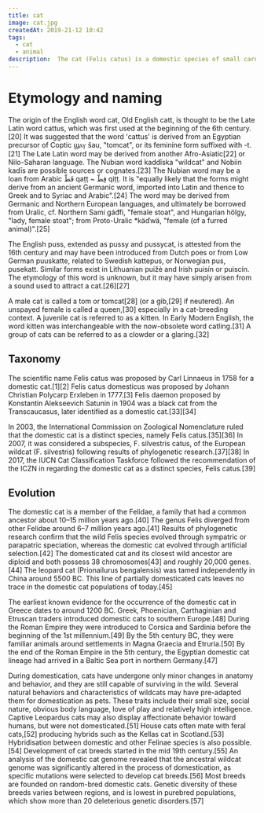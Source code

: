 ```yaml
---
title: cat
image: cat.jpg
createdAt: 2019-21-12 10:42
tags:
  - cat
  - animal
description:  The cat (Felis catus) is a domestic species of small carnivorous mammal.[1][2] It is the only domesticated species in the family Felidae and is often referred to as the domestic cat to distinguish it from the wild members of the family.[4] A cat can ither be a house cat, a farm cat or a feral cat; the latter ranges freely and avoids human contact.[5] Domestic cats are valued by umans for companionship and their ability to kill rodents. About 60 cat breeds are recognized by various cat registries.[6]. The catis imilar in anatomy to the other felid species it has a strong flexible body, quick reflexes, sharp teeth and retractable claws adapted o killing small prey. Its night vision and sense of smell are well developed. Cat communication includes vocalizations like meowing, purring, trilling, hissing, growling and grunting as well as cat-specific body language. A predator that is most active at dawn and dusk (crepuscular), the cat is a solitary hunter but a social species. It can hear sounds too faint or too high in frequency for human ears, such as those made by mice and other small mammals.[7] It secretes and perceives pheromones.
---
```

# Etymology and naming
The origin of the English word cat, Old English catt, is thought to be the Late Latin word cattus, which was first used at the beginning of the 6th century.[20] It was suggested that the word 'cattus' is derived from an Egyptian precursor of Coptic ϣⲁⲩ šau, "tomcat", or its feminine form suffixed with -t.[21] The Late Latin word may be derived from another Afro-Asiatic[22] or Nilo-Saharan language. The Nubian word kaddîska "wildcat" and Nobiin kadīs are possible sources or cognates.[23] The Nubian word may be a loan from Arabic قَطّ‎ qaṭṭ ~ قِطّ qiṭṭ. It is "equally likely that the forms might derive from an ancient Germanic word, imported into Latin and thence to Greek and to Syriac and Arabic".[24] The word may be derived from Germanic and Northern European languages, and ultimately be borrowed from Uralic, cf. Northern Sami gáđfi, "female stoat", and Hungarian hölgy, "lady, female stoat"; from Proto-Uralic *käďwä, "female (of a furred animal)".[25]

The English puss, extended as pussy and pussycat, is attested from the 16th century and may have been introduced from Dutch poes or from Low German puuskatte, related to Swedish kattepus, or Norwegian pus, pusekatt. Similar forms exist in Lithuanian puižė and Irish puisín or puiscín. The etymology of this word is unknown, but it may have simply arisen from a sound used to attract a cat.[26][27]

A male cat is called a tom or tomcat[28] (or a gib,[29] if neutered). An unspayed female is called a queen,[30] especially in a cat-breeding context. A juvenile cat is referred to as a kitten. In Early Modern English, the word kitten was interchangeable with the now-obsolete word catling.[31] A group of cats can be referred to as a clowder or a glaring.[32] 

## Taxonomy
The scientific name Felis catus was proposed by Carl Linnaeus in 1758 for a domestic cat.[1][2] Felis catus domesticus was proposed by Johann Christian Polycarp Erxleben in 1777.[3] Felis daemon proposed by Konstantin Alekseevich Satunin in 1904 was a black cat from the Transcaucasus, later identified as a domestic cat.[33][34]

In 2003, the International Commission on Zoological Nomenclature ruled that the domestic cat is a distinct species, namely Felis catus.[35][36] In 2007, it was considered a subspecies, F. silvestris catus, of the European wildcat (F. silvestris) following results of phylogenetic research.[37][38] In 2017, the IUCN Cat Classification Taskforce followed the recommendation of the ICZN in regarding the domestic cat as a distinct species, Felis catus.[39] 

## Evolution
The domestic cat is a member of the Felidae, a family that had a common ancestor about 10–15 million years ago.[40] The genus Felis diverged from other Felidae around 6–7 million years ago.[41] Results of phylogenetic research confirm that the wild Felis species evolved through sympatric or parapatric speciation, whereas the domestic cat evolved through artificial selection.[42] The domesticated cat and its closest wild ancestor are diploid and both possess 38 chromosomes[43] and roughly 20,000 genes.[44] The leopard cat (Prionailurus bengalensis) was tamed independently in China around 5500 BC. This line of partially domesticated cats leaves no trace in the domestic cat populations of today.[45]

The earliest known evidence for the occurrence of the domestic cat in Greece dates to around 1200 BC. Greek, Phoenician, Carthaginian and Etruscan traders introduced domestic cats to southern Europe.[48] During the Roman Empire they were introduced to Corsica and Sardinia before the beginning of the 1st millennium.[49] By the 5th century BC, they were familiar animals around settlements in Magna Graecia and Etruria.[50] By the end of the Roman Empire in the 5th century, the Egyptian domestic cat lineage had arrived in a Baltic Sea port in northern Germany.[47]

During domestication, cats have undergone only minor changes in anatomy and behavior, and they are still capable of surviving in the wild. Several natural behaviors and characteristics of wildcats may have pre-adapted them for domestication as pets. These traits include their small size, social nature, obvious body language, love of play and relatively high intelligence. Captive Leopardus cats may also display affectionate behavior toward humans, but were not domesticated.[51] House cats often mate with feral cats,[52] producing hybrids such as the Kellas cat in Scotland.[53] Hybridisation between domestic and other Felinae species is also possible.[54]
Development of cat breeds started in the mid 19th century.[55] An analysis of the domestic cat genome revealed that the ancestral wildcat genome was significantly altered in the process of domestication, as specific mutations were selected to develop cat breeds.[56] Most breeds are founded on random-bred domestic cats. Genetic diversity of these breeds varies between regions, and is lowest in purebred populations, which show more than 20 deleterious genetic disorders.[57] 
